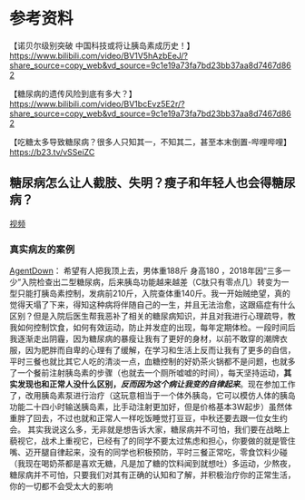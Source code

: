 



# 参考资料
【诺贝尔级别突破 中国科技或将让胰岛素成历史！】 https://www.bilibili.com/video/BV1V5hAzbEeJ/?share_source=copy_web&vd_source=9c1e19a73fa7bd23bb37aa8d7467d862

【糖尿病的遗传风险到底有多大？】 https://www.bilibili.com/video/BV1bcEvz5E2r/?share_source=copy_web&vd_source=9c1e19a73fa7bd23bb37aa8d7467d862



【吃糖太多导致糖尿病？很多人只知其一，不知其二，甚至本末倒置-哔哩哔哩】 https://b23.tv/vSSeiZC

## 糖尿病怎么让人截肢、失明？瘦子和年轻人也会得糖尿病？
[视频](https://b23.tv/unPreEX)

### 真实病友的案例
[AgentDown](https://space.bilibili.com/10142557)：
希望有人把我顶上去，男体重188斤 身高180 ，2018年因“三多一少”入院检查出二型糖尿病，后来胰岛功能越来越差（C肽只有零点几）转变为一型只能打胰岛素控制，发病前210斤，入院查体重140斤。我一开始贼绝望，真的觉得天塌了下来，得知这种病将伴随自己的一生，并且无法治愈，这跟癌症有什么区别？但是入院后医生帮我恶补了相关的糖尿病知识，并且对我进行心理疏导，教我如何控制饮食，如何有效运动，防止并发症的出现，每年定期体检。一段时间后我逐渐走出阴霾，因为糖尿病的暴瘦让我有了更好的身材，以前不敢穿的潮牌衣服，因为肥胖而自卑的心理有了缓解，在学习和生活上反而让我有了更多的自信，平时三餐也就比其它人吃的清淡一点，血糖控制的好奶茶火锅都不是问题，也就多了一个餐前注射胰岛素的步骤（也就去一个厕所嘘嘘的时间），每天坚持运动，**其实发现也和正常人没什么区别，*反而因为这个病让我变的自律起来***。现在参加工作了，改用胰岛素泵进行治疗（这玩意相当于一个体外胰岛，它可以模仿人体的胰岛功能二十四小时输送胰岛素，比手动注射更加好，但是价格基本3W起步）虽然体重胖了回去，不过也就和正常人一样吃饭睡觉打豆豆，中秋还要去跟一位女生约会。 其实我说这么多，无非就是想告诉大家，糖尿病并不可怕，我们要在战略上藐视它，战术上重视它，已经有了的同学不要太过焦虑和担心，你要做的就是管住嘴、迈开腿自律起来，没有的同学也积极预防，平时三餐正常吃，零食饮料少碰（我现在喝奶茶都是喜欢无糖，凡是加了糖的饮料闻到就想吐）多运动，少熬夜，糖尿病并不可怕，只要我们对其有正确的认知和了解，并积极治疗你的正常生活，你的一切都不会受太大的影响


